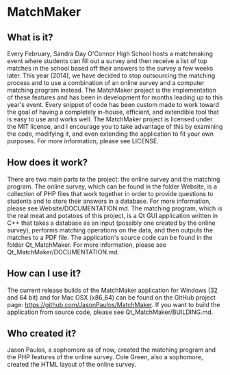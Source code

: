 # MatchMaker

## What is it?

Every February, Sandra Day O'Connor High School hosts a matchmaking event where students can fill out a survey and then receive a list of top matches in the school based off their answers to the survey a few weeks later. This year (2014), we have decided to stop outsourcing the matching process and to use a combination of an online survey and a computer matching program instead. The MatchMaker project is the implementation of these features and has been in development for months leading up to this year's event. Every snippet of code has been custom made to work toward the goal of having a completely in-house, efficient, and extendible tool that is easy to use and works well. The MatchMaker project is licensed under the MIT license, and I encourage you to take advantage of this by examining the code, modifying it, and even extending the application to fit your own purposes. For more information, please see LICENSE.

## How does it work?

There are two main parts to the project: the online survey and the matching program. The online survey, which can be found in the folder Website, is a collection of PHP files that work together in order to provide questions to students and to store their answers in a database. For more information, please see Website/DOCUMENTATION.md. The matching program, which is the real meat and potatoes of this project, is a Qt GUI application written in C++ that takes a database as an input (possibly one created by the online survey), performs matching operations on the data, and then outputs the matches to a PDF file. The application's source code can be found in the folder Qt_MatchMaker. For more information, please see Qt_MatchMaker/DOCUMENTATION.md.

## How can I use it?

The current release builds of the MatchMaker application for Windows (32 and 64 bit) and for Mac OSX (x86_64) can be found on the GitHub project page: https://github.com/JasonPaulos/MatchMaker. If you want to build the application from source code, please see Qt_MatchMaker/BUILDING.md.

## Who created it?

Jason Paulos, a sophomore as of now, created the matching program and the PHP features of the online survey. Cole Green, also a sophomore, created the HTML layout of the online survey.

